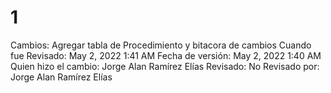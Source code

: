 # 1

Cambios: Agregar tabla de Procedimiento y bitacora de cambios
Cuando fue Revisado: May 2, 2022 1:41 AM
Fecha de  versión: May 2, 2022 1:40 AM
Quien hizo el cambio: Jorge Alan Ramírez Elías
Revisado: No
Revisado por: Jorge Alan Ramírez Elías